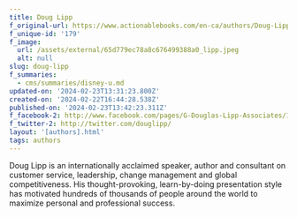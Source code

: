 ```yaml
---
title: Doug Lipp
f_original-url: https://www.actionablebooks.com/en-ca/authors/Doug-Lipp/
f_unique-id: '179'
f_image:
  url: /assets/external/65d779ec78a8c676499388a0_lipp.jpeg
  alt: null
slug: doug-lipp
f_summaries:
  - cms/summaries/disney-u.md
updated-on: '2024-02-23T13:31:23.800Z'
created-on: '2024-02-22T16:44:28.538Z'
published-on: '2024-02-23T13:42:23.311Z'
f_facebook-2: http://www.facebook.com/pages/G-Douglas-Lipp-Associates/107476682400
f_twitter-2: http://twitter.com/douglipp/
layout: '[authors].html'
tags: authors
---
```


Doug Lipp is an internationally acclaimed speaker, author and consultant on customer service, leadership, change management and global competitiveness. His thought-provoking, learn-by-doing presentation style has motivated hundreds of thousands of people around the world to maximize personal and professional success.
